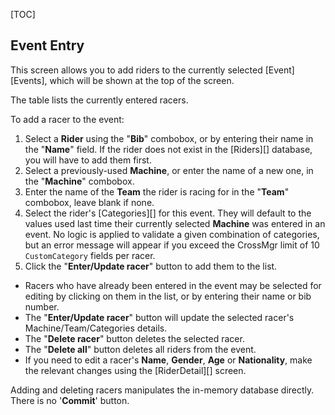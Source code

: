 [TOC]

## Event Entry

This screen allows you to add riders to the currently selected [Event][Events], which will be shown at the top of the screen.

The table lists the currently entered racers.

To add a racer to the event:

1. Select a **Rider** using the "**Bib**" combobox, or by entering their name in the "**Name**" field.  If the rider does not exist in the [Riders][] database, you will have to add them first.
1. Select a previously-used **Machine**, or enter the name of a new one, in the "**Machine**" combobox.
1. Enter the name of the **Team** the rider is racing for in the "**Team**" combobox, leave blank if none.
1. Select the rider's [Categories][] for this event.  They will default to the values used last time their currently selected **Machine** was entered in an event.  No logic is applied to validate a given combination of categories, but an error message will appear if you exceed the CrossMgr limit of 10 `CustomCategory` fields per racer.
1. Click the "**Enter/Update racer**" button to add them to the list.

* Racers who have already been entered in the event may be selected for editing by clicking on them in the list, or by entering their name or bib number.
* The "**Enter/Update racer**" button will update the selected racer's Machine/Team/Categories details.
* The "**Delete racer**" button deletes the selected racer.
* The "**Delete all**" button deletes all riders from the event.
* If you need to edit a racer's **Name**, **Gender**, **Age** or **Nationality**, make the relevant changes using the [RiderDetail][] screen.

Adding and deleting racers manipulates the in-memory database directly.  There is no '**Commit**' button.

